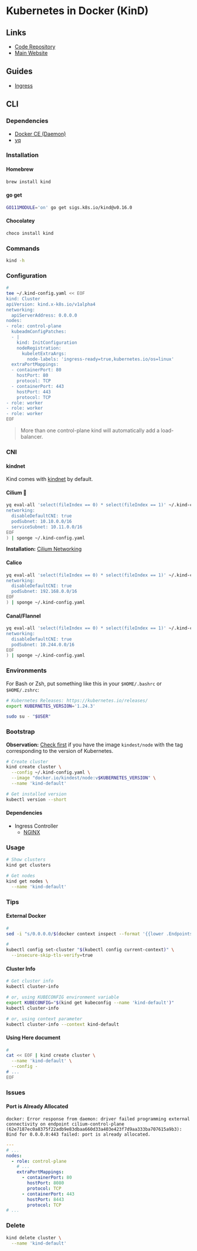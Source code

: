 # Kubernetes in Docker (KinD)

<!--
https://github.com/kubernetes/kubeadm/tree/master/kinder
-->

## Links

- [Code Repository](https://github.com/kubernetes-sigs/kind)
- [Main Website](https://kind.sigs.k8s.io/)

## Guides

- [Ingress](https://kind.sigs.k8s.io/docs/user/ingress/)

## CLI

### Dependencies

- [Docker CE (Daemon)](/docker/docker-ce.md#daemon)
- [yq](/yq.md)

### Installation

#### Homebrew

```sh
brew install kind
```

#### go get

```sh
GO111MODULE='on' go get sigs.k8s.io/kind@v0.16.0
```

#### Chocolatey

```sh
choco install kind
```

### Commands

```sh
kind -h
```

### Configuration

```sh
#
tee ~/.kind-config.yaml << EOF
kind: Cluster
apiVersion: kind.x-k8s.io/v1alpha4
networking:
  apiServerAddress: 0.0.0.0
nodes:
- role: control-plane
  kubeadmConfigPatches:
  - |
    kind: InitConfiguration
    nodeRegistration:
      kubeletExtraArgs:
        node-labels: 'ingress-ready=true,kubernetes.io/os=linux'
  extraPortMappings:
  - containerPort: 80
    hostPort: 80
    protocol: TCP
  - containerPort: 443
    hostPort: 443
    protocol: TCP
- role: worker
- role: worker
- role: worker
EOF
```

> More than one control-plane kind will automatically add a load-balancer.

### CNI

#### kindnet

Kind comes with [kindnet](https://github.com/aojea/kindnet) by default.

#### Cilium 🌟

```sh
yq eval-all 'select(fileIndex == 0) * select(fileIndex == 1)' ~/.kind-config.yaml <(cat << EOF
networking:
  disableDefaultCNI: true
  podSubnet: 10.10.0.0/16
  serviceSubnet: 10.11.0.0/16
EOF
) | sponge ~/.kind-config.yaml
```

**Installation:** [Cilium Networking](/kubernetes/cni/cilium.md#helm)

#### Calico

```sh
yq eval-all 'select(fileIndex == 0) * select(fileIndex == 1)' ~/.kind-config.yaml <(cat << EOF
networking:
  disableDefaultCNI: true
  podSubnet: 192.168.0.0/16
EOF
) | sponge ~/.kind-config.yaml
```

#### Canal/Flannel

```sh
yq eval-all 'select(fileIndex == 0) * select(fileIndex == 1)' ~/.kind-config.yaml <(cat << EOF
networking:
  disableDefaultCNI: true
  podSubnet: 10.244.0.0/16
EOF
) | sponge ~/.kind-config.yaml
```

### Environments

For Bash or Zsh, put something like this in your `$HOME/.bashrc` or `$HOME/.zshrc`:

```sh
# Kubernetes Releases: https://kubernetes.io/releases/
export KUBERNETES_VERSION='1.24.3'
```

```sh
sudo su - "$USER"
```

### Bootstrap

**Observation:** [Check first](https://hub.docker.com/r/kindest/node/tags) if you have the image `kindest/node` with the tag corresponding to the version of Kubernetes.

```sh
# Create cluster
kind create cluster \
  --config ~/.kind-config.yaml \
  --image "docker.io/kindest/node:v$KUBERNETES_VERSION" \
  --name 'kind-default'

# Get installed version
kubectl version --short
```

#### Dependencies

- Ingress Controller
  - [NGINX](/kubernetes/ingress-controllers/ingress-nginx/README.md#helm)

### Usage

```sh
# Show clusters
kind get clusters

# Get nodes
kind get nodes \
  --name 'kind-default'
```

### Tips

#### External Docker

```sh
#
sed -i "s/0.0.0.0/$(docker context inspect --format '{{lower .Endpoints.docker.Host}}' | awk -F@ '{print $2}')/" ~/.kube/config

#
kubectl config set-cluster "$(kubectl config current-context)" \
  --insecure-skip-tls-verify=true
```

#### Cluster Info

```sh
# Get cluster info
kubectl cluster-info

# or, using KUBECONFIG environment variable
export KUBECONFIG="$(kind get kubeconfig --name 'kind-default')"
kubectl cluster-info

# or, using context parameter
kubectl cluster-info --context kind-default
```

#### Using Here document

```sh
#
cat << EOF | kind create cluster \
  --name 'kind-default' \
  --config -
# ...
EOF
```

### Issues

#### Port is Already Allocated

```log
docker: Error response from daemon: driver failed programming external connectivity on endpoint cilium-control-plane (62e7187ec0a8375f22adb9e83dbaa660d33a403e423f7d9aa333ba707615a9b3): Bind for 0.0.0.0:443 failed: port is already allocated.
```

```yaml
---
# ...
nodes:
  - role: control-plane
    # ...
    extraPortMappings:
      - containerPort: 80
        hostPort: 8080
        protocol: TCP
      - containerPort: 443
        hostPort: 8443
        protocol: TCP
# ...
```

### Delete

```sh
kind delete cluster \
  --name 'kind-default'
```
